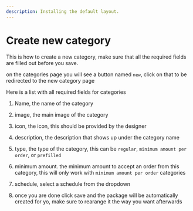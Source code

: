 ```yaml
---
description: Installing the default layout.
---
```


# Create new category

This is how to create a new category, make sure that all the required fields are filled out before you save.

on the categories page you will see a button named `new`, click on that to be redirected to the new category page

Here is a list with all required fields for categories

1. Name, the name of the category

2. image, the main image of the category

3. icon, the icon, this should be provided by the designer

4. description, the description that shows up under the category name

5. type, the type of the category, this can be `regular`, `minimum amount per order`, or `prefilled`

6. minimum amount. the minimum amount to accept an order from this category, this will only work with `minimum amount per order` categories

7. schedule, select a schedule from the dropdown

8. once you are done click save and the package will be automatically created for yo, make sure to rearange it the way you want afterwards
